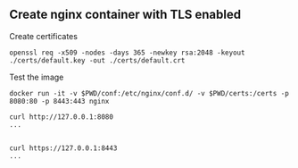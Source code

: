## Create nginx container with TLS enabled

Create certificates
```
openssl req -x509 -nodes -days 365 -newkey rsa:2048 -keyout ./certs/default.key -out ./certs/default.crt
```

Test the image
```
docker run -it -v $PWD/conf:/etc/nginx/conf.d/ -v $PWD/certs:/certs -p 8080:80 -p 8443:443 nginx
```

```
curl http://127.0.0.1:8080
...


curl https://127.0.0.1:8443
...
```


